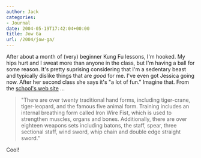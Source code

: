 ```yaml
---
author: Jack
categories:
- Journal
date: 2004-05-19T17:42:04+00:00
title: Jow Ga
url: /2004/jow-ga/
---
```


After about a month of (very) beginner Kung Fu lessons, I'm hooked. My hips hurt and I sweat more than anyone in the class, but I'm having a ball for some reason. It's pretty suprising considering that I'm a sedentary beast and typically dislike things that are _good_ for me. I've even got Jessica going now. After her second class she says it's "a lot of fun." Imagine that. From the [school's web site][1] &#8230;

> 
> 
> "There are over twenty traditional hand forms, including tiger-crane, tiger-leopard, and the famous five animal form. Training includes an internal breathing form called Iron Wire Fist, which is used to strengthen muscles, organs and bones. Additionally, there are over eighteen weapons sets including batons, the staff, spear, three sectional staff, wind sword, whip chain and double edge straight sword."
> 
> 

Cool!

 [1]: http://www.chanskungfu.com/